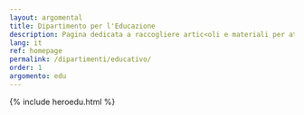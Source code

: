 ```yaml
---
layout: argomental
title: Dipartimento per l'Educazione
description: Pagina dedicata a raccogliere artic<oli e materiali per attività rivolte a bambini di asilo e scuola primaria, realizzate con associazioni e oratori. Offre risorse e spunti per animatori ed educatori, come laboratori creativi, letture animate e attività educative, con l’obiettivo di favorire gioco, apprendimento e socializzazione in un contesto sicuro e accogliente.
lang: it
ref: homepage
permalink: /dipartimenti/educativo/
order: 1
argomento: edu
---
```


{% include heroedu.html %}

